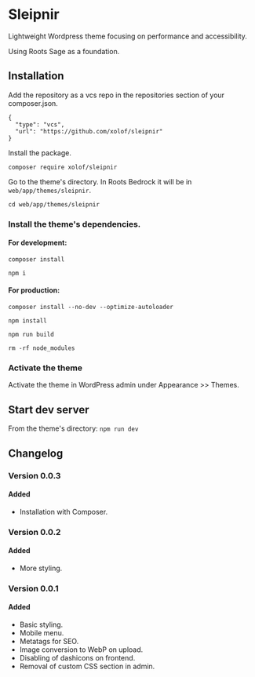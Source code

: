 # Sleipnir

Lightweight Wordpress theme focusing on performance and accessibility.

Using Roots Sage as a foundation.

## Installation

Add the repository as a vcs repo in the repositories section of your composer.json.

```
{
  "type": "vcs",
  "url": "https://github.com/xolof/sleipnir"
}
```

Install the package.

`composer require xolof/sleipnir`

Go to the theme's directory. In Roots Bedrock it will be in `web/app/themes/sleipnir`.

`cd web/app/themes/sleipnir`

### Install the theme's dependencies.

#### For development:
`composer install`

`npm i` 

#### For production:
`composer install --no-dev --optimize-autoloader`

`npm install`

`npm run build`

`rm -rf node_modules`

### Activate the theme
Activate the theme in WordPress admin under Appearance >> Themes.

## Start dev server
From the theme's directory: 
`npm run dev`

## Changelog

### Version 0.0.3

#### Added

* Installation with Composer.

### Version 0.0.2

#### Added

* More styling.

### Version 0.0.1

#### Added

* Basic styling.
* Mobile menu.
* Metatags for SEO.
* Image conversion to WebP on upload.
* Disabling of dashicons on frontend.
* Removal of custom CSS section in admin.

